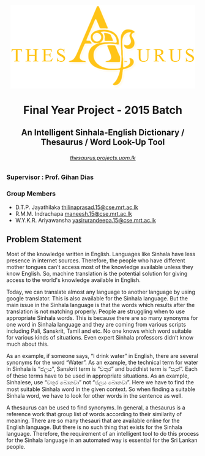 
<h6 align="center"><img align="center" src="AngularClient/src/assets/img/main_logo.png"><h6>
<h1 align="center">Final Year Project - 2015 Batch</h1>
<h2 align="center">An Intelligent Sinhala-English Dictionary / Thesaurus / Word Look-Up Tool</h2>

<h6 align="center"><a href="http://thesaurus.projects.uom.lk">thesaurus.projects.uom.lk</a></h6>

### Supervisor : Prof. Gihan Dias

### Group Members
  - D.T.P. Jayathilaka [thilinaprasad.15@cse.mrt.ac.lk](thilinaprasad.15@cse.mrt.ac.lk)
  - R.M.M. Indrachapa [maneesh.15@cse.mrt.ac.lk](maneesh.15@cse.mrt.ac.lk)
  - W.Y.K.R. Ariyawansha [yasirurandeepa.15@cse.mrt.ac.lk](yasirurandeepa.15@cse.mrt.ac.lk)

> 

## Problem Statement

Most of the knowledge written in English. Languages like Sinhala have less presence in internet sources. Therefore, the people who have different mother tongues can’t access most of the knowledge available unless they know English. So, machine translation is the potential solution for giving access to the world's knowledge available in English.

Today, we can translate almost any language to another language by using google translator. This is also available for the Sinhala language. But the main issue in the Sinhala language is that the words which results after the translation is not matching properly. People are struggling when to use appropriate Sinhala words. This is because there are so many synonyms for one word in Sinhala language and they are coming from various scripts including Pali, Sanskrit, Tamil and etc. No one knows which word suitable for various kinds of situations. Even expert Sinhala professors didn’t know much about this.

As an example, if someone says, “I drink water” in English, there are several synonyms for the word “Water”. As an example, the technical term for water in Sinhala is “ජලය”, Sanskrit term is “වතුර” and buddhist term is “පැන්”. Each of these terms have to be used in appropriate situations. As an example, Sinhalese, use “වතුර බොනවා” not “ජලය බොනවා”. Here we have to find the most suitable Sinhala word in the given context. So when finding a suitable Sinhala word, we have to look for other words in the sentence as well.

A thesaurus can be used to find synonyms. In general, a thesaurus is a reference work that group list of words according to their similarity of meaning. There are so many thesauri that are available online for the English language. But there is no such thing that exists for the Sinhala language. Therefore, the requirement of an intelligent tool to do this process for the Sinhala language in an automated way is essential for the Sri Lankan people.
<!--stackedit_data:
eyJoaXN0b3J5IjpbLTE2OTY3OTIwOV19
-->